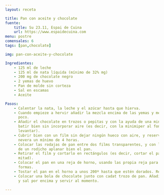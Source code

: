 ```yaml
---
layout: receta

title: Pan con aceite y chocolate
fuente:
    title: Su 23.11, Espai de Cuina
    url: https://www.espaidecuina.com
menu: postre
comensales: 6
tags: [pan,chocolate]

img: pan-con-aceite-y-chocolate

Ingredientes:
    - 125 ml de leche
    - 125 ml de nata líquida (mínimo de 32% mg)
    - 200 mg de chocolate negro
    - 2 yemas de huevo
    - Pan de molde sin corteza
    - Sal en escamas
    - Aceite

Pasos:
    - Calentar la nata, la leche y el azúcar hasta que hierva.
    - Cuando empieze a hervir añadir la mezcla encima de las yemas y mezclar un
      poco.
    - Añadir el chocolate en trozos o pepitas y con la ayuda de una minipimer
      batir bien sin incorporar aire (es decir, con la minimiper al fondo sin
      levantar).
    - Cubrir bien con un film sin dejar ningún hueco con aire, y reservar en la
      nevera un mínimo de 4 horas.
    - Colocar las rodajas de pan entre dos films transparentes, y con la ayuda
      de un rodicho aplanar bien el pan.
    - Retirar el film y cortarlo en rectángulos (es decir, cortar el pan por la
      mitad).
    - Colocar el pan en una reja de horno, usando las propia reja para darle
      formas.
    - Tostar el pan en el horno a unos 200º hasta que estén dorados. Reservar.
    - Colocar una bola de chocolate junto con cadat trozo de pan. Añadir aceite
      y sal por encima y servir al momento.

---
```


